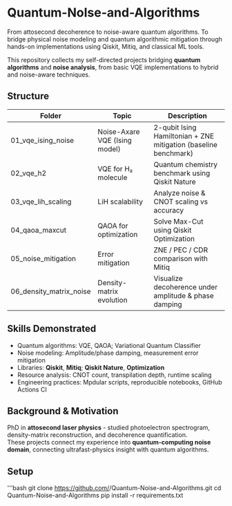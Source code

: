 # Quantum-NoIse-and-Algorithms
From attosecond decoherence to noise-aware quantum algorithms. To bridge physical noise modeling and quantum algorithmic mitigation through hands-on implementations using Qiskit, Mitiq, and classical ML tools.

This repository collects my self-directed projects bridging **quantum algorithms** and **noise analysis**, 
from basic VQE implementations to hybrid and noise-aware techniques.

## Structure
| Folder | Topic | Description |
|--------|--------|-------------|
| 01_vqe_ising_noise | Noise-Axare VQE (Ising model) | 2-qubit Ising Hamiltonian + ZNE mitigation (baseline benchmark)
| 02_vqe_h2 | VQE for H₂ molecule | Quantum chemistry benchmark using Qiskit Nature |
| 03_vqe_lih_scaling | LiH scalability | Analyze noise & CNOT scaling vs accuracy |
| 04_qaoa_maxcut | QAOA for optimization | Solve Max-Cut using Qiskit Optimization |
| 05_noise_mitigation | Error mitigation | ZNE / PEC / CDR comparison with Mitiq |
| 06_density_matrix_noise | Density-matrix evolution | Visualize decoherence under amplitude & phase damping |

## Skills Demonstrated
- Quantum algorithms: VQE, QAOA; Variational Quantum Classifier
- Noise modeling: Amplitude/phase damping, measurement error mitigation
- Libraries: **Qiskit**, **Mitiq**; **Qiskit Nature**, **Optimization**
- Resource analysis: CNOT count, transpilation depth, runtime scaling
- Engineering practices: Mpdular scripts, reproducible notebooks, GitHub Actions CI

## Background & Motivation
PhD in **attosecond laser physics** - studied photoelectron spectrogram, density-matrix reconstruction, and decoherence quantification.  
These projects connect my experience into **quantum-computing noise domain**, connecting ultrafast-physics insight with quantum algorithms.

## Setup
'''bash
git clone https://github.com/<seekimtruth>/Quantum-Noise-and-Algorithms.git
	cd Quantum-Noise-and-Algorithms
	pip install -r requirements.txt
